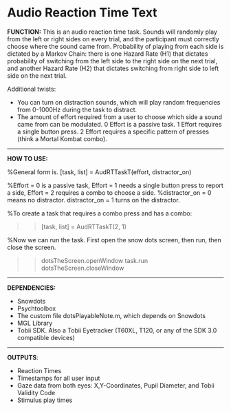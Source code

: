 # Audio Reaction Time Text

**FUNCTION:** This is an audio reaction time task. Sounds will randomly play from the left or right sides on every trial, and the participant must correctly choose where the sound came from. Probability of playing from each side is dictated by a Markov Chain: there is one Hazard Rate (H1) that dictates probability of switching from the left side to the right side on the next trial, and another Hazard Rate (H2) that dictates switching from right side to left side on the next trial.

Additional twists:
* You can turn on distraction sounds, which will play random frequencies from 0-1000Hz during the task to distract.
* The amount of effort required from a user to choose which side a sound came from can be modulated. 0 Effort is a passive task. 1 Effort requires a single button press. 2 Effort requires a specific pattern of presses (think a Mortal Kombat combo).

***

**HOW TO USE:**

%General form is.
[task, list] = AudRTTaskT(effort, distractor_on)

%Effort = 0 is a passive task, Effort = 1 needs a single button press to report a side, Effort = 2 requires a combo to choose a side.
%distractor_on = 0 means no distractor. distractor_on = 1 turns on the distractor.

%To create a task that requires a combo press and has a combo:
>> [task, list] = AudRTTaskT(2, 1)

%Now we can run the task. First open the snow dots screen, then run, then close the screen.
>> dotsTheScreen.openWindow
>> task.run
>> dotsTheScreen.closeWindow


***

**DEPENDENCIES:**
* Snowdots
* Psychtoolbox
* The custom file dotsPlayableNote.m, which depends on Snowdots
* MGL Library
* Tobii SDK. Also a Tobii Eyetracker (T60XL, T120, or any of the SDK 3.0 compatible devices)

***

**OUTPUTS**:
* Reaction Times
* Timestamps for all user input
* Gaze data from both eyes: X,Y-Coordinates, Pupil Diameter, and Tobii Validity Code
* Stimulus play times
